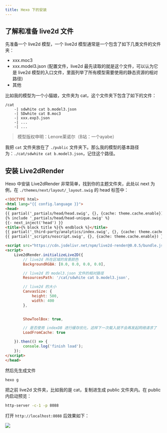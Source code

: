 ```yaml
---
title: Hexo 下的安装
---
```


## 了解和准备 live2d 文件

先准备一个 live2d 模型，一个 live2d 模型通常是一个包含了如下几类文件的文件夹：

- xxx.moc3
- xxx.model3.json (配置文件，live2d 最先读取的就是这个文件，可以认为它是 live2d 模型的入口文件，里面列举了所有模型需要使用的静态资源的相对路径)
- 其他

比如我的模型为一个小猫娘，文件夹为 cat，这个文件夹下包含了如下的文件：
```
/cat
    -| sdwhite cat b.model3.json
    -| SDwhite cat B.moc3
    -| xxx.exp3.json
    -| ...
    -| ...
```

> 模型版权申明：Lenore莱诺尔（B站：一个ayabe）

我把 `cat` 文件夹放在了 `./public` 文件夹下。那么我的模型的基本路径为：`./cat/sdwhite cat b.model3.json`，记住这个路径。

## 安装 Live2dRender

Hexo 中安装 Live2dRender 非常简单，找到你的主题文件夹，此处以 next 为例，在 `./themes/next/layout/_layout.swig` 的 head 标签中：

```html
<!DOCTYPE html>
<html lang="{{ config.language }}">
<head>
{{ partial('_partials/head/head.swig', {}, {cache: theme.cache.enable}) }}
{% include '_partials/head/head-unique.swig' %}
{{- next_inject('head') }}
<title>{% block title %}{% endblock %}</title>
{{ partial('_third-party/analytics/index.swig', {}, {cache: theme.cache.enable}) }}
{{ partial('_scripts/noscript.swig', {}, {cache: theme.cache.enable}) }}

<script src="https://cdn.jsdelivr.net/npm/live2d-render@0.0.5/bundle.js"></script>
<script>
    Live2dRender.initializeLive2D({
        // live2d 所在区域的背景颜色
        BackgroundRGBA: [0.0, 0.0, 0.0, 0.0],

        // live2d 的 model3.json 文件的相对路径
        ResourcesPath: '/cat/sdwhite cat b.model3.json',

        // live2d 的大小
        CanvasSize: {
            height: 500,
            width: 400
        },

        
        ShowToolBox: true,

        // 是否使用 indexDB 进行缓存优化，这样下一次载入就不会再发起网络请求了
        LoadFromCache: true

    }).then(() => {
        console.log('finish load');
    });
</script>
</head>
```

然后先生成文件

```bash
hexo g
```

把之前 live2d 文件夹，比如我的是 cat，复制进生成 public 文件夹内。在 public 内启动预览：

```bash
http-server -c-1 -p 8088
```

打开 `http://localhost:8088` 后效果如下：


![](https://picx.zhimg.com/80/v2-cec4e124d57ee35d358ffe659c368059_1440w.png)